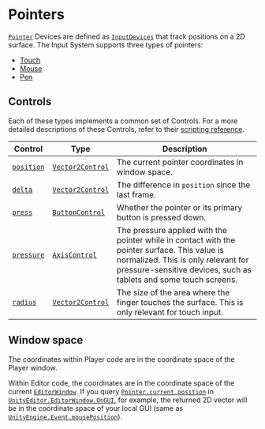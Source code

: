 # Pointers

[`Pointer`](../api/UnityEngine.InputSystem.Pointer.html) Devices are defined as [`InputDevices`](../api/UnityEngine.InputSystem.InputDevice.html) that track positions on a 2D surface. The Input System supports three types of pointers:

* [Touch](Touch.md)
* [Mouse](Mouse.md)
* [Pen](Pen.md)


## Controls

Each of these types implements a common set of Controls. For a more detailed descriptions of these Controls, refer to their [scripting reference](../api/UnityEngine.InputSystem.Pointer.html).

|Control|Type|Description|
|-------|----|-----------|
|[`position`](../api/UnityEngine.InputSystem.Pointer.html#UnityEngine_InputSystem_Pointer_position)|[`Vector2Control`](../api/UnityEngine.InputSystem.Controls.Vector2Control.html)|The current pointer coordinates in window space.|
|[`delta`](../api/UnityEngine.InputSystem.Pointer.html#UnityEngine_InputSystem_Pointer_delta)|[`Vector2Control`](../api/UnityEngine.InputSystem.Controls.Vector2Control.html)|The difference in `position` since the last frame.|
|[`press`](../api/UnityEngine.InputSystem.Pointer.html#UnityEngine_InputSystem_Pointer_press)|[`ButtonControl`](../api/UnityEngine.InputSystem.Controls.ButtonControl.html)|Whether the pointer or its primary button is pressed down.|
|[`pressure`](../api/UnityEngine.InputSystem.Pointer.html#UnityEngine_InputSystem_Pointer_pressure)|[`AxisControl`](../api/UnityEngine.InputSystem.Controls.AxisControl.html)| The pressure applied with the pointer while in contact with the pointer surface. This value is normalized. This is only relevant for pressure-sensitive devices, such as tablets and some touch screens.|
|[`radius`](../api/UnityEngine.InputSystem.Pointer.html#UnityEngine_InputSystem_Pointer_radius)|[`Vector2Control`](../api/UnityEngine.InputSystem.Controls.Vector2Control.html)|The size of the area where the finger touches the surface. This is only relevant for touch input.|

## Window space

The coordinates within Player code are in the coordinate space of the Player window.

Within Editor code, the coordinates are in the coordinate space of the current [`EditorWindow`](https://docs.unity3d.com/ScriptReference/EditorWindow.html). If you query [`Pointer.current.position`](../api/UnityEngine.InputSystem.Pointer.html#UnityEngine_InputSystem_Pointer_position) in [`UnityEditor.EditorWindow.OnGUI`](https://docs.unity3d.com/ScriptReference/EditorWindow.OnGUI.html), for example, the returned 2D vector will be in the coordinate space of your local GUI (same as [`UnityEngine.Event.mousePosition`](https://docs.unity3d.com/ScriptReference/Event-mousePosition.html)).
